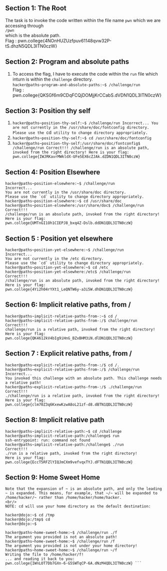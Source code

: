 ## Section 1: The Root 
The task is to invoke the code written within the file name `pwn` which we are accessing through <br/>`/pwn` <br/>which is the absolute path.
<br/>
Flag :
pwn.college{4NOnHUZUzfpuv61148qvw32P-tS.dhzN5QDL3ITN0czW}

## Section 2: Program and absolute paths
1. To access the flag, I have to execute the code within the `run` file which inturn is within the `challenge` directory.<br/>
`hacker@paths~program-and-absolute-paths:~$ /challenge/run`<br/>
Flag :
pwn.college{QKSGf6m9CDqFCQjDOMjjKrCCabS.dVDN1QDL3ITN0czW}

## Section 3: Position thy self 
1. `hacker@paths~position-thy-self:~$ /challenge/run
Incorrect...
You are not currently in the /usr/share/doc/fontconfig directory.
Please use the `cd` utility to change directory appropriately.`
2. `hacker@paths~position-thy-self:~$ cd /usr/share/doc/fontconfig`
3. `hacker@paths~position-thy-self:/usr/share/doc/fontconfig$ /challenge/run
Correct!!!
/challenge/run is an absolute path, invoked from the right directory!
Here is your flag:
pwn.college{IWJRKavrMWkldX-UFe5EX6cZJAk.dZDN1QDL3ITN0czW}`


## Section 4: Position Elsewhere 
```
hacker@paths~position-elsewhere:~$ /challenge/run
Incorrect...
You are not currently in the /usr/share/doc directory.
Please use the `cd` utility to change directory appropriately.
hacker@paths~position-elsewhere:~$ cd /usr/share/doc
hacker@paths~position-elsewhere:/usr/share/doc$ /challenge/run
Correct!!!
/challenge/run is an absolute path, invoked from the right directory!
Here is your flag:
pwn.college{UMTnGI1Oh1CIEPJ8_bxq4Z-Dslb.ddDN1QDL3ITN0czW}
```
## Section 5 : Position yet elsewhere
```
hacker@paths~position-yet-elsewhere:~$ /challenge/run
Incorrect...
You are not currently in the /etc directory.
Please use the `cd` utility to change directory appropriately.
hacker@paths~position-yet-elsewhere:~$ cd /etc
hacker@paths~position-yet-elsewhere:/etc$ /challenge/run
Correct!!!
/challenge/run is an absolute path, invoked from the right directory!
Here is your flag:
pwn.college{4Yi2h04rYXt1_LeQNTW6y-a3i5W.dhDN1QDL3ITN0czW}
```
## Section 6: Implicit relative paths, from /
```
hacker@paths~implicit-relative-paths-from-:~$ cd /
hacker@paths~implicit-relative-paths-from-:/$ challenge/run
Correct!!!
challenge/run is a relative path, invoked from the right directory!
Here is your flag:
pwn.college{QK4612kV4bIg9iHnG_BZxBHM3iN.dlDN1QDL3ITN0czW}
```
## Section 7 : Explicit relative paths, from /
```
hacker@paths~explicit-relative-paths-from-:/$ cd /.
hacker@paths~explicit-relative-paths-from-:/$ /challenge/run
Incorrect...
You invoked this challenge with an absolute path. This challenge needs a relative path!
hacker@paths~explicit-relative-paths-from-:/$ ./challenge/run
Correct!!!
./challenge/run is a relative path, invoked from the right directory!
Here is your flag:
pwn.college{clm70Z3q6KxewKzwA8oL21zf-d8.dBTN1QDL3ITN0czW}
```
## Section 8: Implicit relative path
```
hacker@paths~implicit-relative-path:~$ cd /challenge
hacker@paths~implicit-relative-path:/challenge$ run
ssh-entrypoint: run: command not found
hacker@paths~implicit-relative-path:/challenge$ ./run
Correct!!!
./run is a relative path, invoked from the right directory!
Here is your flag:
pwn.college{EccT5RFZlYIQJmCXm9vefvqxTYJ.dFTN1QDL3ITN0czW}
```
## Section 9: Home Sweet Home
```
Note that the expansion of ~ is an absolute path, and only the leading ~ is expanded. This means, for example, that ~/~ will be expanded to /home/hacker/~ rather than /home/hacker/home/hacker.
<br/>
NOTE: cd will use your home directory as the default destination:

hacker@dojo:~$ cd /tmp
hacker@dojo:/tmp$ cd
hacker@dojo:~$

hacker@paths~home-sweet-home:~$ /challenge/run ./f
The argument you provided is not an absolute path!
hacker@paths~home-sweet-home:~$ /challenge/run /f
The argument you provided is not under your home directory!
hacker@paths~home-sweet-home:~$ /challenge/run ~/f
Writing the file to /home/hacker/f!
... and reading it back to you:
pwn.college{IWnLOT7Db7GXn-6-G5SWTqCP-6A.dNzM4QDL3ITN0czW} ```
```




